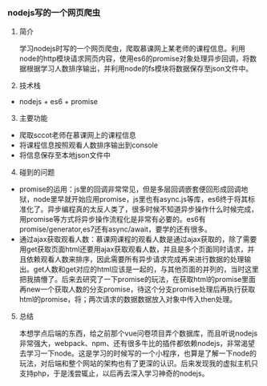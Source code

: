 <h3 id="readme">nodejs写的一个网页爬虫</h3>

1. 简介

    学习nodejs时写的一个网页爬虫，爬取慕课网上某老师的课程信息。利用node的http模块请求网页内容，使用es6的promise对象处理异步回调，将数据根据学习人数排序输出，并利用node的fs模块将数据保存至json文件中。

2. 技术栈

- nodejs + es6 + promise

3. 主要功能

- 爬取sccot老师在慕课网上的课程信息
- 将课程信息按照观看人数排序输出到console
- 将信息保存至本地json文件中

4. 碰到的问题

- promise的运用：js里的回调非常常见，但是多层回调嵌套便回形成回调地狱，node里早就开始应用promise，js里也有async.js等库，es6终于将其标准化了。异步编程真的太反人类了，很多时候不知道异步操作什么时候完成，用promise等方式将异步操作流程化是非常有必要的。es6有promise/generator,es7还有async/await，要学的还有很多。
- 通过ajax获取观看人数：慕课网课程的观看人数是通过ajax获取的，除了需要用get获取页面html还要用ajax获取观看人数，并且是多个页面同时请求，并且依赖观看人数来排序，因此需要所有异步请求完成再来进行数据的处理输出。get人数和get对应的html应该是一起的，与其他页面的并列的，当时这里把我搞懵了。后来去研究了一下promise的玩法，在获取html的promise里面再new一个获取人数的分支promise，待这个分支promise处理后再执行获取html的promise，将；两次请求的数据数据放入对象中传入then处理。

5. 总结

    本想学点后端的东西，给之前那个vue问卷项目弄个数据库，而且听说nodejs非常强大，webpack、npm、还有很多牛比的插件都依赖nodejs，非常渴望去学习一下node。这是学习的时候写的一个小程序，也算是了解一下node的玩法，对后端和整个网站的架构也有了更深的认识。后来发现我的虚拟主机只支持php，于是浅尝辄止，以后再去深入学习神奇的nodejs。